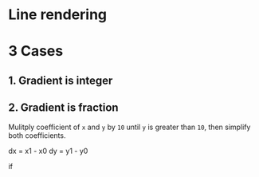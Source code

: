 # Line rendering
# 3 Cases
## 1. Gradient is integer
## 2. Gradient is fraction
Mulitply coefficient of `x` and `y` by `10` until `y` is greater than `10`, then simplify both coefficients.


dx = x1 - x0
dy = y1 - y0

if 